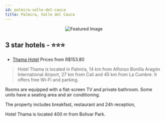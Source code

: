 ```yaml
---
id: palmira-valle-del-cauca
title: Palmira, Valle del Cauca
---
```


<center><img src="https://i.travelapi.com/hotels/20000000/19240000/19239800/19239800/032d5588_z.jpg" alt="Featured Image" /></center>


##  3 star hotels - ⭐️⭐️⭐️

-    [Thama Hotel](https://us.hurb.com/hotels/palmira/thama-hotel-JNP-JP02046K?cmp=18055) Prices from R$153.80
   > Hotel Thama is located in Palmira, 14 km from Alfonso Bonilla Aragón International Airport, 27 km from Cali and 45 km from La Cumbre. It offers free Wi-Fi and parking.

Rooms are equipped with a flat-screen TV and private bathroom. Some units have a seating area and air conditioning.

The property includes breakfast, restaurant and 24h reception,

Hotel Thama is located 400 m from Bolivar Park.
